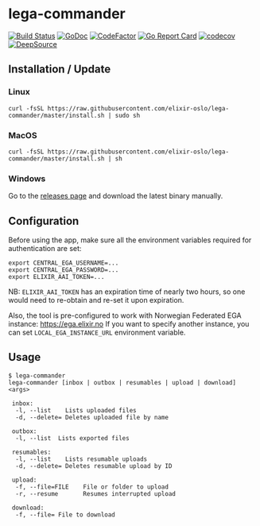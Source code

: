 # lega-commander
[![Build Status](https://github.com/elixir-oslo/lega-commander/workflows/Go/badge.svg)](https://github.com/elixir-oslo/lega-commander/actions)
[![GoDoc](https://godoc.org/github.com/elixir-oslo/lega-commander?status.svg)](https://pkg.go.dev/github.com/elixir-oslo/lega-commander?tab=subdirectories)
[![CodeFactor](https://www.codefactor.io/repository/github/elixir-oslo/lega-commander/badge)](https://www.codefactor.io/repository/github/elixir-oslo/lega-commander)
[![Go Report Card](https://goreportcard.com/badge/github.com/elixir-oslo/lega-commander)](https://goreportcard.com/report/github.com/elixir-oslo/lega-commander)
[![codecov](https://codecov.io/gh/elixir-oslo/lega-commander/branch/master/graph/badge.svg)](https://codecov.io/gh/elixir-oslo/lega-commander)
[![DeepSource](https://static.deepsource.io/deepsource-badge-light.svg)](https://deepsource.io/gh/elixir-oslo/lega-commander/?ref=repository-badge)

## Installation / Update

### Linux
```
curl -fsSL https://raw.githubusercontent.com/elixir-oslo/lega-commander/master/install.sh | sudo sh
```

### MacOS
```
curl -fsSL https://raw.githubusercontent.com/elixir-oslo/lega-commander/master/install.sh | sh
```

### Windows
Go to the [releases page](https://github.com/elixir-oslo/lega-commander/releases) and download the latest binary manually.

## Configuration
Before using the app, make sure all the environment variables required for authentication are set:

```
export CENTRAL_EGA_USERNAME=...
export CENTRAL_EGA_PASSWORD=...
export ELIXIR_AAI_TOKEN=...
```

NB: `ELIXIR_AAI_TOKEN` has an expiration time of nearly two hours, so one would need to re-obtain and re-set it upon expiration.

Also, the tool is pre-configured to work with Norwegian Federated EGA instance: https://ega.elixir.no 
If you want to specify another instance, you can set `LOCAL_EGA_INSTANCE_URL` environment variable. 

## Usage

```
$ lega-commander
lega-commander [inbox | outbox | resumables | upload | download] <args>

 inbox:
  -l, --list    Lists uploaded files
  -d, --delete= Deletes uploaded file by name

 outbox:
  -l, --list  Lists exported files

 resumables:
  -l, --list    Lists resumable uploads
  -d, --delete= Deletes resumable upload by ID

 upload:
  -f, --file=FILE    File or folder to upload
  -r, --resume       Resumes interrupted upload

 download:
  -f, --file= File to download
```
